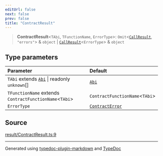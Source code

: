```yaml
---
editUrl: false
next: false
prev: false
title: "ContractResult"
---
```


> **ContractResult**\<`TAbi`, `TFunctionName`, `ErrorType`\>: `Omit`\<[`CallResult`](/reference/tevm/actions-types/type-aliases/callresult/), `"errors"`\> & `object` \| [`CallResult`](/reference/tevm/actions-types/type-aliases/callresult/)\<`ErrorType`\> & `object`

## Type parameters

| Parameter | Default |
| :------ | :------ |
| `TAbi` extends [`Abi`](/reference/tevm/actions-types/type-aliases/abi/) \| readonly `unknown`[] | [`Abi`](/reference/tevm/actions-types/type-aliases/abi/) |
| `TFunctionName` extends `ContractFunctionName`\<`TAbi`\> | `ContractFunctionName`\<`TAbi`\> |
| `ErrorType` | [`ContractError`](/reference/tevm/errors/type-aliases/contracterror/) |

## Source

[result/ContractResult.ts:9](https://github.com/evmts/tevm-monorepo/blob/main/packages/actions-types/src/result/ContractResult.ts#L9)

***
Generated using [typedoc-plugin-markdown](https://www.npmjs.com/package/typedoc-plugin-markdown) and [TypeDoc](https://typedoc.org/)
